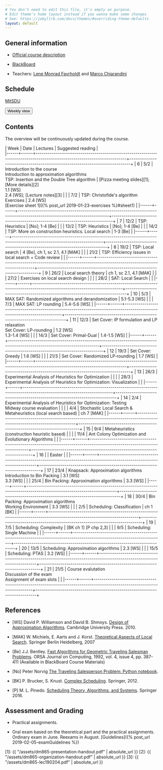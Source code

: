 ```yaml
---
# You don't need to edit this file, it's empty on purpose.
# Edit theme's home layout instead if you wanna make some changes
# See: https://jekyllrb.com/docs/themes/#overriding-theme-defaults
layout: default
---
```



## General information

- [Official course description](https://odinlister.sdu.dk/fagbesk/internkode/DM865/en)

- [BlackBoard](https://e-learn.sdu.dk/webapps/blackboard/execute/courseMain?course_id=_401855_1)

- Teachers: [Lene Monrad Favrholdt](http://www.imada.sdu.dk/~lenem/) and [Marco Chiarandini](http://www.imada.sdu.dk/~marco)


## Schedule



<a href="https://mitsdu.sdu.dk/skema/activity/N340040101/f19">MitSDU</a>


<button onclick="myFunction('h1')" class="w3-btn w3-cell
w3-left-align">Weekly view<i class="fa fa-caret-down"></i></button>
<div id="h1" class="w3-container w3-hide">

<div class="w3-responsive">


<div w3-include-html="./assets/dm865.html"></div> 
<script>
w3.includeHTML();
</script>
</div>
</div>




## Contents 

The overview will be continuously updated during the course.

| Week | Date | Lectures  	                                                                                                         | Suggested reading                                                            |  
|------+------+----------------------------------------------------------------------------------------------------------------------------+------------------------------------------------------------------------------+
|    6 | 5/2  | Introduction to the course <br> Introduction to approximation algorithms <br> TSP: Insertion and the Double Tree algorithm | [Pizza meeting slides][1]; [More details][2] <br> 1.1 [WS] <br> 2.4 [WS]; [Lecture notes][3] |
|      | 7/2  | TSP: Christofide's algorithm <br> Exercises                                                                                | 2.4 [WS]<br> [Exercise sheet 1]({% post_url 2019-01-23-exercises %}#sheet1) |
|------+------+----------------------------------------------------------------------------------------------------------------------------+------------------------------------------------------------------------------+
|    7 | 12/2 | TSP: Heuristics                                                                                                            | [No]; 1-4 [Be]                                                               |
|      | 13/2 | TSP: Heuristics                                                                                                            | [No]; 1-4 [Be]                                                               |
|      | 14/2 | TSP: More on construction heuristics. Local search                                                                         | 1-3 [Be]                                                                     |
|------+------+----------------------------------------------------------------------------------------------------------------------------+------------------------------------------------------------------------------+
|    8 | 19/2 | TSP: Local search                                                                                                          | 4 [Be], ch 1, sc 2.1, 4.1 [MAK]                                              |
|      | 21/2 | TSP: Efficiency issues in local search + Code review                                                                       |                                                                              |
|------+------+----------------------------------------------------------------------------------------------------------------------------+------------------------------------------------------------------------------+
|    9 | 26/2 | Local search theory                                                                                                        | ch 1, sc 2.1, 4.1 [MAK]                                                      |
|      | 27/2 | Exercises on local search design                                                                                           |                                                                              |
|      | 28/2 | SAT: Local Search                                                                                                          |                                                                              |
|------+------+----------------------------------------------------------------------------------------------------------------------------+------------------------------------------------------------------------------+
|   10 | 5/3  | MAX SAT: Randomized algorithms and derandomization                                                                         | 5.1-5.3 [WS]                                                                 |
|      | 7/3  | MAX SAT: LP rounding                                                                                                       | 5.4-5.6 [WS]                                                                 |
|------+------+----------------------------------------------------------------------------------------------------------------------------+------------------------------------------------------------------------------+
|   11 | 12/3 | Set Cover: IP formulation and LP relaxation<br> Set Cover: LP-rounding                                                     | 1.2 [WS] <br> 1.3-1.4 [WS]                                                   |
|      | 14/3 | Set Cover: Primal-Dual                                                                                                     | 1.4-1.5 [WS]                                                                 |
|------+------+----------------------------------------------------------------------------------------------------------------------------+------------------------------------------------------------------------------+
|   12 | 19/3 | Set Cover: Greedy                                                                                                          | 1.6 [WS]                                                                     |
|      | 21/3 | Set Cover: Randomized LP-rounding                                                                                          | 1.7 [WS]                                                                     |
|------+------+----------------------------------------------------------------------------------------------------------------------------+------------------------------------------------------------------------------+
|   13 | 26/3 | Experimental Analysis of Heuristics for Optimization                                                                       |                                                                              |
|      | 28/3 | Experimental Analysis of Heuristics for Optimization: Visualization                                                        |                                                                              |
|------+------+----------------------------------------------------------------------------------------------------------------------------+------------------------------------------------------------------------------+
|   14 | 2/4  | Experimental Analysis of Heuristics for Optimization: Testing <br> Midway course evaluation                                |                                                                              |
|      | 4/4  | Stochastic Local Search & Metaheuristics (local search based)                                                              | ch 7 [MAK]                                                                   |
|------+------+----------------------------------------------------------------------------------------------------------------------------+------------------------------------------------------------------------------+
|   15 | 9/4  | Metaheuristics (construction heuristic based)                                                                              |                                                                              |
|      | 11/4 | Ant Colony Optimization and   Evolutionary Algorithms                                                                      |                                                                              |
|------+------+----------------------------------------------------------------------------------------------------------------------------+------------------------------------------------------------------------------+
|   16 |      | Easter                                                                                                                     |                                                                              |
|------+------+----------------------------------------------------------------------------------------------------------------------------+------------------------------------------------------------------------------+
|   17 | 23/4 | Knapsack: Approximation algorithms <br> Introduction to Bin Packing                                                        | 3.1 [WS] <br> 3.3 [WS]                                                       |
|      | 25/4 | Bin Packing: Approximation algorithms                                                                                      | 3.3 [WS]                                                                     |
|------+------+----------------------------------------------------------------------------------------------------------------------------+------------------------------------------------------------------------------+
|   18 | 30/4 | Bin Packing: Approximation algorithms <br> Working Environment                                                             | 3.3 [WS]                                                                     |
|      | 2/5  | Scheduling: Classification                                                                                                 | ch 1 [BK]                                                                    |
|------+------+----------------------------------------------------------------------------------------------------------------------------+------------------------------------------------------------------------------+
|   19 | 7/5  | Scheduling: Complexity                                                                                                     | [BK ch 1] [P chp 2,3]                                                        |
|      | 9/5  | Scheduling: Single Machine                                                                                                 |                                                                              |
|------+------+----------------------------------------------------------------------------------------------------------------------------+------------------------------------------------------------------------------+
|   20 | 13/5 | Scheduling: Approximation algorithms                                                                                       | 2.3 [WS]                                                                     |
|      | 15/5 | Scheduling: PTAS                                                                                                           | 3.2 [WS]                                                                     |
|------+------+----------------------------------------------------------------------------------------------------------------------------+------------------------------------------------------------------------------+
|   21 | 21/5 | Course evalutation <br> Discussion of the exam <br> Assignment of exam slots                                               |                                                                              |
|------+------+----------------------------------------------------------------------------------------------------------------------------+------------------------------------------------------------------------------+


## References 

- [WS] David P. Williamson and David
  B. Shmoys. [Design of Approximation Algorithms](http://www.designofapproxalgs.com/). Cambridge
  University Press. 2010.

- [MAK] W. Michiels, E. Aarts and J. Korst. [Theoretical Aspects of Local Search](http://dx.doi.org/10.1007/978-3-540-35854-1). Springer Berlin Heidelberg, 2007

- [Be]
  J.J. Bentley. [Fast Algorithms for Geometric Traveling Salesman Problems](http://dx.doi.org/10.1287/ijoc.4.4.387). ORSA
  Journal on Computing, 1992, vol. 4, issue 4, pp. 387-411 (Available in
  BlackBoard Course Materials)

- [No] Peter Norvig [The Traveling Salesperson Problem: Python notebook](http://nbviewer.jupyter.org/url/norvig.com/ipython/TSP.ipynb).

- [BK] P. Brucker, S. Knust. [Complex
  Scheduling](https://doi.org/10.1007/978-3-642-23929-8). Springer, 2012.

- [P] M. L. Pinedo. [Scheduling Theory, Algorithms, and Systems](https://doi.org/10.1007/978-3-319-26580-3). Springer 2016.  





## Assessment and Grading

- Practical assignments. 

- Oral exam based on the theoretical part and the practical
  assignments. Ordinary exam in June. Reexams in August. [Guidelines]({% post_url 2019-02-05-examGuidelines %})



[1]: {{ "/assets/dm865-presentation-handout.pdf" | absolute_url }}
[2]: {{ "/assets/dm865-organization-handout.pdf" | absolute_url }}
[3]: {{ "/assets/dm865-lec190204.pdf" | absolute_url }}
